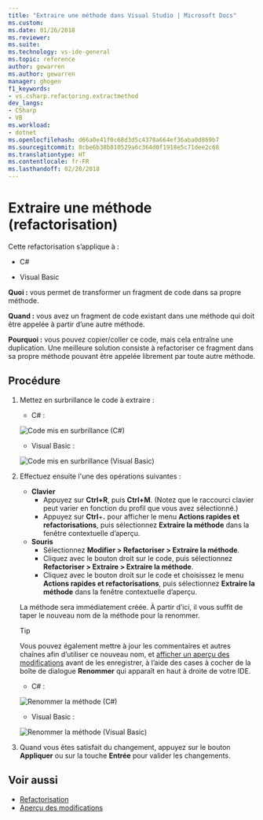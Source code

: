 ```yaml
---
title: "Extraire une méthode dans Visual Studio | Microsoft Docs"
ms.custom: 
ms.date: 01/26/2018
ms.reviewer: 
ms.suite: 
ms.technology: vs-ide-general
ms.topic: reference
author: gewarren
ms.author: gewarren
manager: ghogen
f1_keywords:
- vs.csharp.refactoring.extractmethod
dev_langs:
- CSharp
- VB
ms.workload:
- dotnet
ms.openlocfilehash: d66a0e41f0c68d3d5c4378a664ef36aba0d869b7
ms.sourcegitcommit: 8cbe6b38b810529a6c364d0f1918e5c71dee2c68
ms.translationtype: HT
ms.contentlocale: fr-FR
ms.lasthandoff: 02/28/2018
---
```

# <a name="extract-a-method-refactoring"></a>Extraire une méthode (refactorisation)

Cette refactorisation s’applique à :

- C#

- Visual Basic

**Quoi :** vous permet de transformer un fragment de code dans sa propre méthode.

**Quand :** vous avez un fragment de code existant dans une méthode qui doit être appelée à partir d’une autre méthode.

**Pourquoi :** vous pouvez copier/coller ce code, mais cela entraîne une duplication. Une meilleure solution consiste à refactoriser ce fragment dans sa propre méthode pouvant être appelée librement par toute autre méthode.

## <a name="how-to"></a>Procédure

1. Mettez en surbrillance le code à extraire :

   - C# :

    ![Code mis en surbrillance (C#)](media/extractmethod-highlight-cs.png)

   - Visual Basic :

    ![Code mis en surbrillance (Visual Basic)](media/extractmethod-highlight-vb.png)

1. Effectuez ensuite l'une des opérations suivantes :

   - **Clavier**
     - Appuyez sur **Ctrl+R**, puis **Ctrl+M**. (Notez que le raccourci clavier peut varier en fonction du profil que vous avez sélectionné.)
     - Appuyez sur **Ctrl**+**.** pour afficher le menu **Actions rapides et refactorisations**, puis sélectionnez **Extraire la méthode** dans la fenêtre contextuelle d’aperçu.
   - **Souris**
     - Sélectionnez **Modifier > Refactoriser > Extraire la méthode**.
     - Cliquez avec le bouton droit sur le code, puis sélectionnez **Refactoriser > Extraire > Extraire la méthode**.
     - Cliquez avec le bouton droit sur le code et choisissez le menu **Actions rapides et refactorisations**, puis sélectionnez **Extraire la méthode** dans la fenêtre contextuelle d’aperçu.

   La méthode sera immédiatement créée. À partir d’ici, il vous suffit de taper le nouveau nom de la méthode pour la renommer.

   > [!TIP]
   > Vous pouvez également mettre à jour les commentaires et autres chaînes afin d’utiliser ce nouveau nom, et [afficher un aperçu des modifications](../../ide/preview-changes.md) avant de les enregistrer, à l’aide des cases à cocher de la boîte de dialogue **Renommer** qui apparaît en haut à droite de votre IDE.

   - C# :

    ![Renommer la méthode (C#)](media/extractmethod-rename-cs.png)

   - Visual Basic :

    ![Renommer la méthode (Visual Basic)](media/extractmethod-rename-vb.png)

1. Quand vous êtes satisfait du changement, appuyez sur le bouton **Appliquer** ou sur la touche **Entrée** pour valider les changements.

## <a name="see-also"></a>Voir aussi

- [Refactorisation](../refactoring-in-visual-studio.md)
- [Aperçu des modifications](../../ide/preview-changes.md)